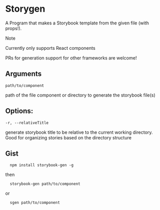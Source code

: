 # Storygen

A Program that makes a Storybook template from the given file (with props!).

> [!NOTE]
> Currently only supports React components
> 
> PRs for generation support for other frameworks are welcome!

## Arguments

`path/to/component`

path of the file component or directory to generate the storybook file(s)

## Options:

`-r, --relativeTitle`

generate storybook title to be relative to the current working directory. Good for organizing stories based on the directory structure

## Gist

```shell
  npm install storybook-gen -g
```

then

```shell
  storybook-gen path/to/component
```

or

```shell
  sgen path/to/component
```
